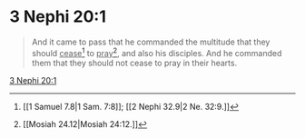 # 3 Nephi 20:1

> And it came to pass that he commanded the multitude that they should <u>cease</u>[^a] to <u>pray</u>[^b], and also his disciples. And he commanded them that they should not cease to pray in their hearts.

[3 Nephi 20:1](https://www.churchofjesuschrist.org/study/scriptures/bofm/3-ne/20?lang=eng&id=p1#p1)


[^a]: [[1 Samuel 7.8|1 Sam. 7:8]]; [[2 Nephi 32.9|2 Ne. 32:9.]]
[^b]: [[Mosiah 24.12|Mosiah 24:12.]]
